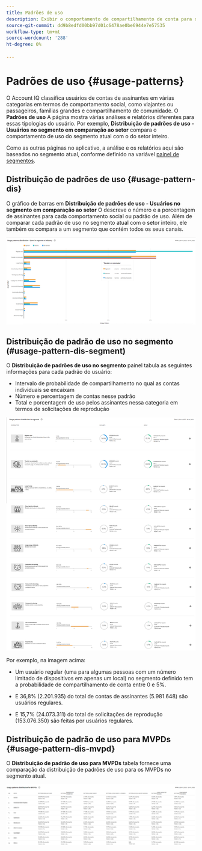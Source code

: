 ```yaml
---
title: Padrões de uso
description: Exibir o comportamento de compartilhamento de conta para diferentes tipologias de usuário.
source-git-commit: dd9b8edfd00bb97d01c6478ae0be6944e7e57535
workflow-type: tm+mt
source-wordcount: '288'
ht-degree: 0%

---
```



# Padrões de uso {#usage-patterns}

O Account IQ classifica usuários de contas de assinantes em várias categorias em termos de comportamento social, como viajantes ou passageiros, famílias grandes e compartilhamento de comunidade. O **Padrões de uso** A página mostra várias análises e relatórios diferentes para essas tipologias do usuário. Por exemplo, **Distribuição de padrões de uso - Usuários no segmento em comparação ao setor** compara o comportamento de uso do segmento atual com o do setor inteiro.

Como as outras páginas no aplicativo, a análise e os relatórios aqui são baseados no segmento atual, conforme definido na variável [painel de segmentos](/help/AccountIQ/segments-timeframe.md).

## Distribuição de padrões de uso {#usage-pattern-dis}

O gráfico de barras em **Distribuição de padrões de uso - Usuários no segmento em comparação ao setor** O descreve o número e a porcentagem de assinantes para cada comportamento social ou padrão de uso. Além de comparar cada padrão de uso no segmento atual com o setor inteiro, ele também os compara a um segmento que contém todos os seus canais.

![](assets/segment-users-industry.png)

## Distribuição de padrão de uso no segmento (#usage-pattern-dis-segment)

O **Distribuição de padrões de uso no segmento** painel tabula as seguintes informações para cada padrão do usuário:

* Intervalo de probabilidade de compartilhamento no qual as contas individuais se encaixam
* Número e percentagem de contas nesse padrão
* Total e porcentagem de uso pelos assinantes nessa categoria em termos de solicitações de reprodução

![](assets/usage-pattern-segmentwise.png)

Por exemplo, na imagem acima:

* Um usuário regular (uma para algumas pessoas com um número limitado de dispositivos em apenas um local) no segmento definido tem a probabilidade de compartilhamento de conta entre 0 e 5%.

* E 36,8% (2.201.935) do total de contas de assinantes (5.981.648) são usuários regulares.

* E 15,7% (24.073.311) do total de solicitações de reprodução (153.076.350) são feitas por usuários regulares.

## Distribuição de padrão de uso para MVPDs {#usage-pattern-dis-mvpd}

O **Distribuição de padrão de uso para MVPDs** tabela fornece uma comparação da distribuição de padrões de uso para os MVPDs no segmento atual.

![](assets/usage-patterns-mvpdwise.png)